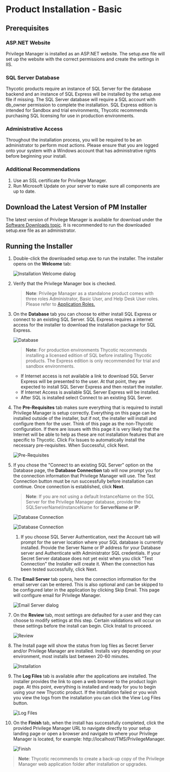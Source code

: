 [title]: # (Installation)
[tags]: # (installation,basic)
[priority]: # (1503)
# Product Installation - Basic

## Prerequisites

### ASP.NET Website

Privilege Manager is installed as an ASP.NET website. The setup.exe file will set up the website with the correct permissions and create the settings in IIS.

### SQL Server Database

Thycotic products require an instance of SQL Server for the database backend and an instance of SQL Express will be installed by the setup.exe file if missing. The SQL Server database will require a SQL account with db_owner permission to complete the installation. SQL Express edition is intended for Sandbox and trial environments, Thycotic recommends purchasing SQL licensing for use in production environments.

### Administrative Access

Throughout the installation process, you will be required to be an administrator to perform most actions. Please ensure that you are logged onto your system with a Windows account that has administrative rights before beginning your install.

### Additional Recommendations

1. Use an SSL certificate for Privilege Manager.
1. Run Microsoft Update on your server to make sure all components are up to date.

## Download the Latest Version of PM Installer

The latest version of Privilege Manager is available for download under the [Software Downloads topic](../sw-downloads.md). It is recommended to run the downloaded setup.exe file as an administrator.

## Running the Installer

1. Double-click the downloaded setup.exe to run the installer. The installer opens on the __Welcome__ tab:

   ![Installation Welcome dialog](images/pm-install/install-1.png)
1. Verify that the Privilege Manager box is checked.

   >**Note**: Privilege Manager as a standalone product comes with three roles Administrator, Basic User, and Help Desk User roles. Please refer to [Application Roles.](../../admin/roles/app-roles.md)

1. On the __Database__ tab you can choose to either install SQL Express or connect to an existing SQL Server. SQL Express requires a internet access for the installer to download the installation package for SQL Express.

   ![Database](images/pm-install/install-2.png)

   >**Note**:
   >For production environments Thycotic recommends installing a licensed edition of SQL before installing Thycotic products. The Express edition is only recommended for trial and sandbox environments.

   * If Internet access is not available a link to download SQL Server Express will be presented to the user. At that point, they are expected to install SQL Server Express and then restart the installer.
   * If Internet Access is available SQL Server Express will be installed.
   * After SQL is installed select Connect to an existing SQL Server.

1. The __Pre-Requisites__ tab makes sure everything that is required to install Privilege Manager is setup correctly. Everything on this page can be installed outside of the installer, but if not, the installer will install and configure them for the user. Think of this page as the non-Thycotic configuration. If there are issues with this page it is very likely that the Internet will be able to help as these are not installation features that are specific to Thycotic. Click Fix Issues to automatically install the necessary pre-requisites. When Successful, click Next.

   ![Pre-Requisites](images/pm-install/install-3.png)
1. If you chose the "Connect to an existing SQL Server" option on the Database page, the __Database Connection__ tab will now prompt you for the connection information that Privilege Manager will use. The Test Connection button must be run successfully before installation can continue. Once connection is established, click __Next__.

   >**Note**: If you are not using a default InstanceName on the SQL Server for the Privilege Manager database, provide the SQLServerName\InstanceName for __ServerName or IP__.

   ![Database Connection](images/pm-install/install-5.png)

   ![Database Connection](images/pm-install/install-6.png)

   1. If you choose SQL Server Authentication, next the Account tab will prompt for the server location where your SQL database is currently installed. Provide the Server Name or IP address for your Database server and Authenticate with Administrator SQL credentials. If your Secret Server database does not yet exist when you click "Test Connection" the Installer will create it. When the connection has been tested successfully, click Next.
1. The __Email Server__ tab opens, here the connection information for the email server can be entered. This is also optional and can be skipped to be configured later in the application by clicking Skip Email. This page will configure email for Privilege Manager.

   ![Email Server dialog](images/install/inst_email_20190327.png)

1. On the __Review__ tab, most settings are defaulted for a user and they can choose to modify settings at this step. Certain validations will occur on these settings before the install can begin. Click Install to proceed.

   ![Review](images/pm-install/install-7-1.png)
1. The Install page will show the status from log files as Secret Server and/or Privilege Manager are installed. Installs vary depending on your environment, most installs last between 20-60 minutes.

   ![Installation](images/pm-install/install-8.png)
1. The __Log Files__ tab is available after the applications are installed. The installer provides the link to open a web browser to the product login page. At this point, everything is installed and ready for you to begin using your new Thycotic product. If the installation failed or you wish you view the logs from the installation you can click the View Log Files button.

   ![Log Files](images/pm-install/install-10.png)
1. On the __Finish__ tab, when the install has successfully completed, click the provided Privilege Manager URL to navigate directly to your setup landing page or open a browser and navigate to where your Privilege Manager is located, for example: http://localhost/TMS/PrivilegeManager.

   ![Finish](images/pm-install/install-9-1.png)

>**Note**: Thycotic recommends to create a back-up copy of the Privilege Manager web application folder after installation or upgrades.
